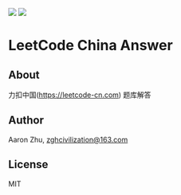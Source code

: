 ![](https://img.shields.io/badge/License-MIT-blueviolet)
![](https://img.shields.io/badge/Language-Java-brightgreen)


# LeetCode China Answer

## About
力扣中国(https://leetcode-cn.com) 题库解答

## Author
Aaron Zhu, zghcivilization@163.com

## License
MIT
